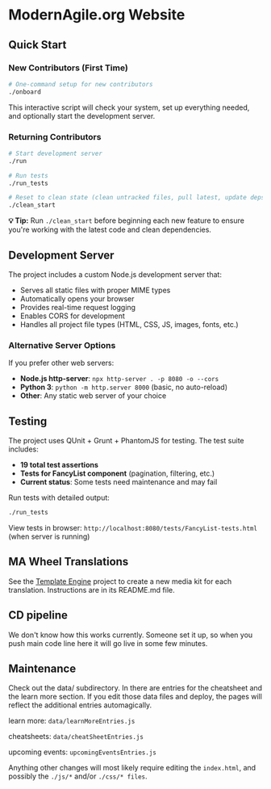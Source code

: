 # ModernAgile.org Website

## Quick Start

### New Contributors (First Time)
```bash
# One-command setup for new contributors
./onboard
```
This interactive script will check your system, set up everything needed, and optionally start the development server.

### Returning Contributors
```bash
# Start development server
./run

# Run tests
./run_tests

# Reset to clean state (clean untracked files, pull latest, update deps, test)
./clean_start
```

**💡 Tip:** Run `./clean_start` before beginning each new feature to ensure you're working with the latest code and clean dependencies.

## Development Server

The project includes a custom Node.js development server that:
- Serves all static files with proper MIME types
- Automatically opens your browser
- Provides real-time request logging  
- Enables CORS for development
- Handles all project file types (HTML, CSS, JS, images, fonts, etc.)

### Alternative Server Options
If you prefer other web servers:
- **Node.js http-server**: `npx http-server . -p 8080 -o --cors`
- **Python 3**: `python -m http.server 8000` (basic, no auto-reload)
- **Other**: Any static web server of your choice

## Testing

The project uses QUnit + Grunt + PhantomJS for testing. The test suite includes:
- **19 total test assertions** 
- **Tests for FancyList component** (pagination, filtering, etc.)
- **Current status**: Some tests need maintenance and may fail

Run tests with detailed output:
```bash
./run_tests
```

View tests in browser: `http://localhost:8080/tests/FancyList-tests.html` (when server is running)

## MA Wheel Translations
See the [Template Engine](git@github.com:modernagile/template-engine.git) project to create a new media kit for each translation.  Instructions are in its README.md file.


## CD pipeline

We don't know how this works currently. Someone set it up, so when you push main code line here it will go live in some few minutes.

## Maintenance

Check out the data/ subdirectory. In there are entries for the cheatsheet and the learn more section. If you edit those data files and deploy, the pages will reflect the additional entries automagically. 

learn more: `data/learnMoreEntries.js`

cheatsheets: `data/cheatSheetEntries.js`

upcoming events: `upcomingEventsEntries.js`

Anything other changes will most likely require editing the `index.html`, and possibly the `./js/*` and/or `./css/* files`.

